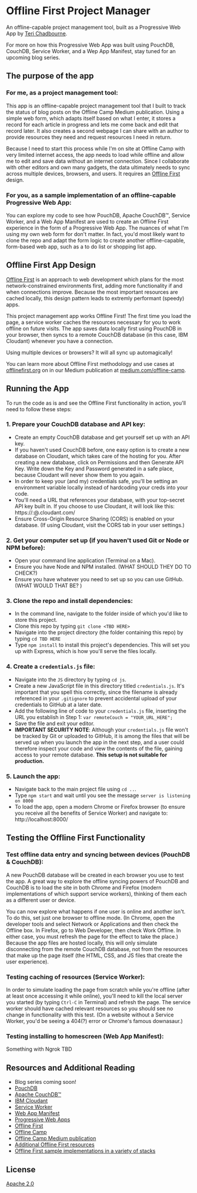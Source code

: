 
# Offline First Project Manager
An offline-capable project management tool, built as a Progressive Web App by [Teri Chadbourne](https://github.com/terichadbourne).

For more on how this Progressive Web App was built using PouchDB, CouchDB, Service Worker, and a Wep App Manifest, stay tuned for an upcoming blog series. 

## The purpose of the app

### For me, as a project management tool:
This app is an offline-capable project management tool that I built to track the status of blog posts on the Offline Camp Medium publication. Using a simple web form, which adapts itself based on what I enter, it stores a record for each article in progress and lets me come back and edit that record later. It also creates a second webpage I can share with an author to provide resources they need and request resources I need in return. 

Because I need to start this process while I'm on site at Offline Camp with very limited internet access, the app needs to load while offline and allow me to edit and save data without an internet connection. Since I collaborate with other editors and own many gadgets, the data ultimately needs to sync across multiple devices, browsers, and users. It requires an [Offline First](http://offlinefirst.org) design.  

### For you, as a sample implementation of an offline-capable Progressive Web App:
You can explore my code to see how PouchDB, Apache CouchDB™, Service Worker, and a Web App Manifest are used to create an Offline First experience in the form of a Progressive Web App. The nuances of what I'm using my own web form for don't matter. In fact, you'd most likely want to clone the repo and adapt the form logic to create another offline-capable, form-based web app, such as a to do list or shopping list app. 


## Offline First App Design

[Offline First](http://offlinefirst.org) is an approach to web development which plans for the most network-constrained environments first, adding
more functionality if and when connections improve. Because the most important resources are cached locally, this design pattern leads to extremly performant (speedy) apps.

This project management app works Offline First! The first time you load the page, a service worker caches the resources necessary for you to work offline on future visits. The app saves data locally first using PouchDB in your browser, then syncs to a remote CouchDB database (in this case, IBM Cloudant) whenever you have a connection. 

Using multiple devices or browsers? It will all sync up automagically!

You can learn more about Offline First methodology and use cases at [offlinefirst.org](http://offlinefirst.org) on in our Medium publication
at [medium.com/offline-camp](http://medium.com/offline-camp).


## Running the App

To run the code as is and see the Offline First functionality in action, you'll need to follow these steps: 

### 1. Prepare your CouchDB database and API key:
- Create an empty CouchDB database and get yourself set up with an API key. 
- If you haven't used CouchDB before, one easy option is to create a new database on Cloudant, which takes care of the hosting for you. After creating a new database, click on Permissions and then Generate API Key. Write down the Key and Password generated in a safe place, because Cloudant will never show them to you again. 
- In order to keep your (and my) credentials safe, you'll be setting an environment variable locally instead of hardcoding your creds into your code.
- You'll need a URL that references your database, with your top-secret API key built in. If you choose to use Cloudant, it will look like this: https://<KEY>:<PASSWORD>@<USERNAME>.cloudant.com/<DATABASE>
- Ensure Cross-Origin Resource Sharing (CORS) is enabled on your database. (If using Cloudant, visit the CORS tab in your user settings.)

### 2. Get your computer set up (if you haven't used Git or Node or NPM before): 
- Open your command line application (Terminal on a Mac).
- Ensure you have Node and NPM installed. (WHAT SHOULD THEY DO TO CHECK?)
- Ensure you have whatever you need to set up so you can use GitHub. (WHAT WOULD THAT BE? )

### 3. Clone the repo and install dependencies:
- In the command line, navigate to the folder inside of which you'd like to store this project. 
- Clone this repo by typing `git clone <TBD HERE>`
- Navigate into the project directory (the folder containing this repo) by typing `cd TBD HERE` 
- Type `npm install` to install this project's dependencies. This will set you up with Express, which is how you'll serve the files locally.

### 4. Create a `credentials.js` file:
- Navigate into the `JS` directory by typing `cd js`. 
- Create a new JavaScript file in this directory titled `credentials.js`. It's important that you spell this correctly, since the filename is already referenced in your `.gitignore` to prevent accidental upload of your credentials to GitHub at a later date. 
- Add the following line of code to your `credentials.js` file, inserting the URL you establish in Step 1: `var remoteCouch = "YOUR_URL_HERE";`
- Save the file and exit your editor.
- **IMPORTANT SECURITY NOTE**: Although your `credentials.js` file won't be tracked by Git or uploaded to GitHub, it is among the files that will be served up when you launch the app in the next step, and a user could therefore inspect your code and view the contents of the file, gaining access to your remote database. **This setup is not suitable for production.**

### 5. Launch the app:
- Navigate back to the main project file using `cd ..`.
- Type `npm start` and wait until you see the message `server is listening on 8000`
- To load the app, open a modern Chrome or Firefox browser (to ensure you receive all the benefits of Service Worker) and navigate to: http://localhost:8000/



## Testing the Offline First Functionality

### Test offline data entry and syncing between devices (PouchDB & CouchDB): 
A new PouchDB database will be created in each browser you use to test the app. A great way to explore the offline syncing powers of PouchDB and CouchDB
is to load the site in both Chrome and Firefox (modern implementations of which support service workers), thinking of them each as a different user or device. 

You can now explore what happens if one user is online and another isn't. To do this, set just one browser to offline mode. (In Chrome, open the developer tools and select Network or Applications and then check the Offline box. In Firefox, go to Web Developer, then check Work Offline. In either case, you must refresh the page for the effect to take the place.) Because the app files are hosted locally, this will only simulate disconnecting from the remote CouchDB database, not from the resources that make up the page itself (the HTML, CSS, and JS files that create the user experience).

### Testing caching of resources (Service Worker): 
In order to simulate loading the page from scratch while you're offline (after at least once accessing it while online), you'll need to kill the local server you started (by typing `Ctrl-C` in Terminal) and refresh the page. The
service worker should have cached relevant resources so you should see no change in functionality with this test. (On a website without a Service Worker, you'd be seeing a 404(?) error or Chrome's famous downasaur.)

### Testing installing to homescreen (Web App Manifest): 
Something with Ngrok TBD


## Resources and Additional Reading 
- Blog series coming soon!
- [PouchDB](https://pouchdb.com/) 
- [Apache CouchDB™](http://couchdb.apache.org/)
- [IBM Cloudant](https://www.ibm.com/cloud/cloudant)
- [Service Worker](https://developers.google.com/web/fundamentals/primers/service-workers/)
- [Web App Manifest](https://developers.google.com/web/fundamentals/web-app-manifest/)
- [Progressive Web Apps](https://developers.google.com/web/progressive-web-apps/)
- [Offline First](http://offlinefirst.org/)
- [Offline Camp](http://offlinefirst.org/camp/)
- [Offline Camp Medium publication](https://medium.com/offline-camp)
- [Additional Offline First resources](https://medium.com/offline-camp/offline-first-resources-2acc5836e9d4)
- [Offline First sample implementations in a variety of stacks](https://ibm-watson-data-lab.github.io/shopping-list/)

## License
[Apache 2.0](LICENSE)
